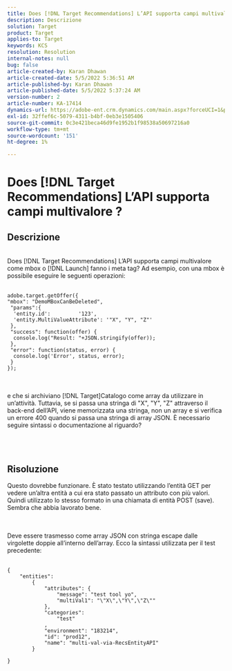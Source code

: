 ```yaml
---
title: Does [!DNL Target Recommendations] L’API supporta campi multivalore ?
description: Descrizione
solution: Target
product: Target
applies-to: Target
keywords: KCS
resolution: Resolution
internal-notes: null
bug: false
article-created-by: Karan Dhawan
article-created-date: 5/5/2022 5:36:51 AM
article-published-by: Karan Dhawan
article-published-date: 5/5/2022 5:37:24 AM
version-number: 2
article-number: KA-17414
dynamics-url: https://adobe-ent.crm.dynamics.com/main.aspx?forceUCI=1&pagetype=entityrecord&etn=knowledgearticle&id=3c966259-35cc-ec11-a7b5-6045bd00db25
exl-id: 32ffef6c-5079-4311-b4bf-0eb3e1505406
source-git-commit: 0c3e421beca46d9fe1952b1f98538a50697216a0
workflow-type: tm+mt
source-wordcount: '151'
ht-degree: 1%

---
```


# Does [!DNL Target Recommendations] L’API supporta campi multivalore ?

## Descrizione

<br>Does [!DNL Target Recommendations] L’API supporta campi multivalore come mbox o [!DNL Launch] fanno i meta tag? Ad esempio, con una mbox è possibile eseguire le seguenti operazioni:<br><br>

```
adobe.target.getOffer({
"mbox": "DemoMBoxCanBeDeleted",
 "params":{
  'entity.id':         '123',   
  'entity.MultiValueAttribute': '"X", "Y", "Z"'
 },
 "success": function(offer) {
  console.log("Result: "+JSON.stringify(offer));
 },
 "error": function(status, error) {
  console.log('Error', status, error);
 }
});
```

<br><br>e che si archiviano [!DNL Target]Catalogo come array da utilizzare in un’attività. Tuttavia, se si passa una stringa di &quot;X&quot;, &quot;Y&quot;, &quot;Z&quot; attraverso il back-end dell’API, viene memorizzata una stringa, non un array e si verifica un errore 400 quando si passa una stringa di array JSON. È necessario seguire sintassi o documentazione al riguardo?<br><br><br><br>

## Risoluzione


Questo dovrebbe funzionare. È stato testato utilizzando l’entità GET per vedere un’altra entità a cui era stato passato un attributo con più valori. Quindi utilizzato lo stesso formato in una chiamata di entità POST (save). Sembra che abbia lavorato bene.




<br><br>Deve essere trasmesso come array JSON con stringa escape dalle virgolette doppie all’interno dell’array. Ecco la sintassi utilizzata per il test precedente:<br><br>

```
{
    "entities":
        {
            "attributes": {
                "message": "test tool yo",
                "multiVal1": "\"X\",\"Y\",\"Z\""
            },
            "categories": 
                "test"
            ,
            "environment": "183214",
            "id": "prod12",
            "name": "multi-val-via-RecsEntityAPI"
        }
    
}
```
